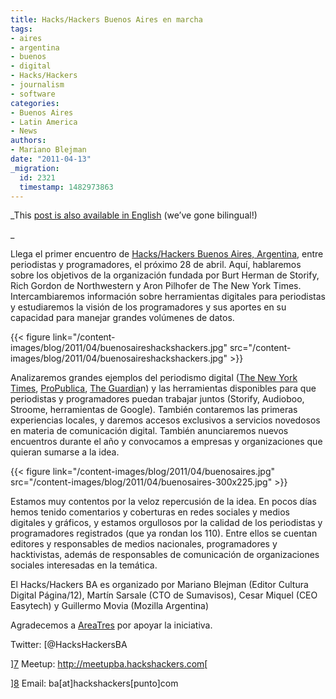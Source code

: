 ```yaml
---
title: Hacks/Hackers Buenos Aires en marcha
tags:
- aires
- argentina
- buenos
- digital
- Hacks/Hackers
- journalism
- software
categories:
- Buenos Aires
- Latin America
- News
authors:
- Mariano Blejman
date: "2011-04-13"
_migration:
  id: 2321
  timestamp: 1482973863
---
```


_This [post is also available in English][1] (we&#8217;ve gone bilingual!)

_ 

Llega el primer encuentro de [Hacks/Hackers Buenos Aires, Argentina][2], entre periodistas y programadores, el próximo 28 de abril. Aquí, hablaremos sobre los objetivos de la organización fundada por Burt Herman de Storify, Rich Gordon de Northwestern y Aron Pilhofer de The New York Times. Intercambiaremos información sobre herramientas digitales para periodistas y estudiaremos la visión de los programadores y sus aportes en su capacidad para manejar grandes volúmenes de datos.

{{< figure link="/content-images/blog/2011/04/buenosaireshackshackers.jpg" src="/content-images/blog/2011/04/buenosaireshackshackers.jpg" >}}

Analizaremos grandes ejemplos del periodismo digital ([The New York Times][3], [ProPublica][4], [The Guardia][5]n) y las herramientas disponibles para que periodistas y programadores puedan trabajar juntos (Storify, Audioboo, Stroome, herramientas de Google). También contaremos las primeras experiencias locales, y daremos accesos exclusivos a servicios novedosos en materia de comunicación digital. También anunciaremos nuevos encuentros durante el año y convocamos a empresas y organizaciones que quieran sumarse a la idea.

{{< figure link="/content-images/blog/2011/04/buenosaires.jpg" src="/content-images/blog/2011/04/buenosaires-300x225.jpg" >}}

Estamos muy contentos por la veloz repercusión de la idea. En pocos días hemos tenido comentarios y coberturas en redes sociales y medios digitales y gráficos, y estamos orgullosos por la calidad de los periodistas y programadores registrados (que ya rondan los 110). Entre ellos se cuentan editores y responsables de medios nacionales, programadores y hacktivistas, además de responsables de comunicación de organizaciones sociales interesadas en la temática.

El Hacks/Hackers BA es organizado por Mariano Blejman (Editor Cultura Digital Página/12), Martín Sarsale (CTO de Sumavisos), Cesar Miquel (CEO Easytech) y Guillermo Movia (Mozilla Argentina)

Agradecemos a [AreaTres][6] por apoyar la iniciativa.

Twitter: [@HacksHackersBA

][7] Meetup: [][7]<http://meetupba.hackshackers.com>[

][8] Email: ba[at]hackshackers[punto]com

 [1]: http://hackshackers.com/2011/04/13/introducing-hackshackers-buenos-aires-latin-america-here-we-come/
 [2]: http://meetupba.hackshackers.com/
 [3]: http://nytimes.com
 [4]: http://propublica.org
 [5]: http://www.guardian.co.uk/
 [6]: http://www.twitter.com/areatres
 [7]: http://twitter.com/HacksHackersBA
 [8]: http://meetupba.hackshackers.com